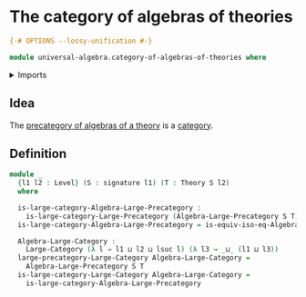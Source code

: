 # The category of algebras of theories

```agda
{-# OPTIONS --lossy-unification #-}

module universal-algebra.category-of-algebras-of-theories where
```

<details><summary>Imports</summary>

```agda
open import category-theory.isomorphisms-in-large-precategories
open import category-theory.large-categories
open import category-theory.large-precategories

open import foundation.dependent-pair-types
open import foundation.sets
open import foundation.subtype-identity-principle
open import foundation.universe-levels

open import foundation-core.equality-dependent-pair-types
open import foundation-core.equivalences
open import foundation-core.function-types
open import foundation-core.identity-types

open import universal-algebra.algebraic-theories
open import universal-algebra.algebras-of-theories
open import universal-algebra.isomorphisms-of-algebras
open import universal-algebra.homomorphisms-of-algebras
open import universal-algebra.models-of-signatures
open import universal-algebra.precategory-of-algebras-of-theories
open import universal-algebra.signatures
```

</details>

## Idea

The
[precategory of algebras of a theory](universal-algebra.precategory-of-algebras-of-theories.md)
is a [category](category-theory.large-categories.md).

## Definition

```agda
module _
  {l1 l2 : Level} (S : signature l1) (T : Theory S l2)
  where

  is-large-category-Algebra-Large-Precategory :
    is-large-category-Large-Precategory (Algebra-Large-Precategory S T)
  is-large-category-Algebra-Large-Precategory = is-equiv-iso-eq-Algebra S T

  Algebra-Large-Category :
    Large-Category (λ l → l1 ⊔ l2 ⊔ lsuc l) (λ l3 → _⊔_ (l1 ⊔ l3))
  large-precategory-Large-Category Algebra-Large-Category =
    Algebra-Large-Precategory S T
  is-large-category-Large-Category Algebra-Large-Category =
    is-large-category-Algebra-Large-Precategory
```
